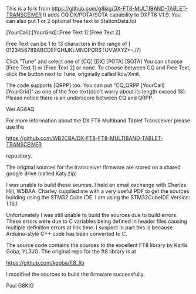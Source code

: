 This is a fork from https://github.com/g8kig/DX-FT8-MULTIBAND-TABLET-TRANSCEIVER
It adds CQ DX/POTA/SOTA capability to DXFT8 V1.9. You can also put 1 or 2 optional free text to StationData.txt

[YourCall]:[YourGrid]:[Free Text 1]:[Free Text 2]

Free Text can be 1 to 13 characters in the range of [ 0123456789ABCDEFGHIJKLMNOPQRSTUVWXYZ+-./?]

Click "Tune" and select one of [CQ] [DX] [POTA] [SOTA]
You can choose [Free Text 1] or [Free Text 2] or none.
To choose between CQ and Free Text, click the button next to Tune, originally called Rcv/Xmit.

The code supports [QRPP] too. You can put "CQ_QRPP [YourCall] [YourGrid]" as one of the free text(don't worry about its length exceed 13). Please notice there is an underscore between CQ and QRPP.

Wei AG6AQ

For more information about the DX FT8 Multiband Tablet Transceiver please use the

https://github.com/WB2CBA/DX-FT8-FT8-MULTIBAND-TABLET-TRANSCEIVER

repository.

The original sources for the transceiver firmware are stored on a shared google drive (called Katy.zip)

I was unable to build these sources. 
I held an email exchange with Charles Hill, W5BAA. 
Charley supplied me with a very useful PDF to get the sources building using the STM32 Cube IDE. 
I am using the STM32CubeIDE Version: 1.16.1

Unfortunately I was still unable to build the sources due to build errors.
These errors were due to C variables being defined in header files causing multiple definition errors at link time.
I suspect in part this is because Arduino-style C++ code has been converted to C.

The source code contains the sources to the excellent FT8 library by Karlis Goba, YL3JG.
The original repo for the ft8 library is at

https://github.com/kgoba/ft8_lib

I modified the sources to build the firmware successfully.

Paul G8KIG
